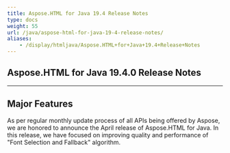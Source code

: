 ```yaml
---
title: Aspose.HTML for Java 19.4 Release Notes
type: docs
weight: 55
url: /java/aspose-html-for-java-19-4-release-notes/
aliases:
    - /display/htmljava/Aspose.HTML+for+Java+19.4+Release+Notes
---
```

## **Aspose.HTML for Java 19.4.0 Release Notes** ## 

- - -

## **Major Features** ## 

As per regular monthly update process of all APIs being offered by Aspose, we are honored to announce the April release of Aspose.HTML for Java. In this release, we have focused on improving quality and performance of "Font Selection and Fallback" algorithm.